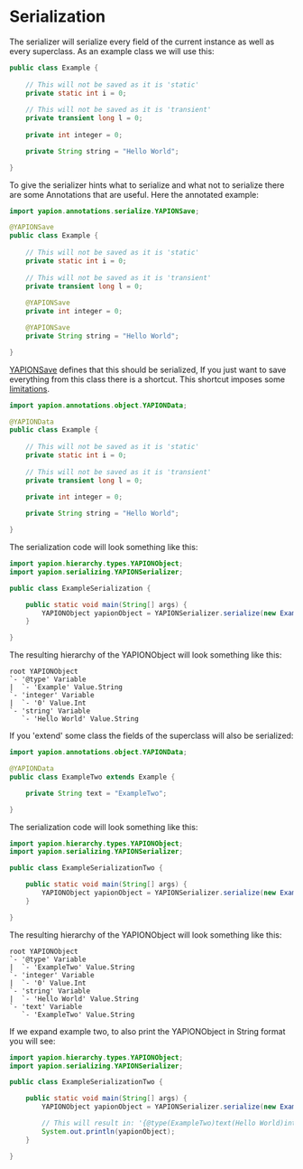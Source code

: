 # Serialization

The serializer will serialize every field of the current instance as well as every superclass.
As an example class we will use this:
```java
public class Example {
    
    // This will not be saved as it is 'static'
    private static int i = 0;
    
    // This will not be saved as it is 'transient'
    private transient long l = 0;
    
    private int integer = 0;

    private String string = "Hello World";

}
```

To give the serializer hints what to serialize and what not to serialize there are some Annotations that are useful.
Here the annotated example:
```java
import yapion.annotations.serialize.YAPIONSave;

@YAPIONSave
public class Example {
    
    // This will not be saved as it is 'static'
    private static int i = 0;
    
    // This will not be saved as it is 'transient'
    private transient long l = 0;
    
    @YAPIONSave
    private int integer = 0;

    @YAPIONSave
    private String string = "Hello World";

}
```

[YAPIONSave](https://github.com/yoyosource/YAPION/blob/master/src/main/java/yapion/annotations/serialize/YAPIONSave.java) defines that this should be serialized, If you just want to save everything from this class there is a shortcut. This shortcut imposes some [limitations](https://github.com/yoyosource/YAPION/blob/master/src/main/java/yapion/annotations/object/YAPIONData.java).
```java
import yapion.annotations.object.YAPIONData;

@YAPIONData
public class Example {
    
    // This will not be saved as it is 'static'
    private static int i = 0;
    
    // This will not be saved as it is 'transient'
    private transient long l = 0;
    
    private int integer = 0;

    private String string = "Hello World";

}
```

The serialization code will look something like this:

```java
import yapion.hierarchy.types.YAPIONObject;
import yapion.serializing.YAPIONSerializer;

public class ExampleSerialization {

    public static void main(String[] args) {
        YAPIONObject yapionObject = YAPIONSerializer.serialize(new Example());
    }

}
```

The resulting hierarchy of the YAPIONObject will look something like this:

```
root YAPIONObject
`- '@type' Variable
|  `- 'Example' Value.String
`- 'integer' Variable
|  `- '0' Value.Int
`- 'string' Variable
   `- 'Hello World' Value.String
```

If you 'extend' some class the fields of the superclass will also be serialized:

```java
import yapion.annotations.object.YAPIONData;

@YAPIONData
public class ExampleTwo extends Example {

    private String text = "ExampleTwo";

}
```

The serialization code will look something like this:

```java
import yapion.hierarchy.types.YAPIONObject;
import yapion.serializing.YAPIONSerializer;

public class ExampleSerializationTwo {

    public static void main(String[] args) {
        YAPIONObject yapionObject = YAPIONSerializer.serialize(new ExampleTwo());
    }

}
```

The resulting hierarchy of the YAPIONObject will look something like this:

```
root YAPIONObject
`- '@type' Variable
|  `- 'ExampleTwo' Value.String
`- 'integer' Variable
|  `- '0' Value.Int
`- 'string' Variable
|  `- 'Hello World' Value.String
`- 'text' Variable
   `- 'ExampleTwo' Value.String
```

If we expand example two, to also print the YAPIONObject in String format you will see:

```java
import yapion.hierarchy.types.YAPIONObject;
import yapion.serializing.YAPIONSerializer;

public class ExampleSerializationTwo {

    public static void main(String[] args) {
        YAPIONObject yapionObject = YAPIONSerializer.serialize(new ExampleTwo());

        // This will result in: '{@type(ExampleTwo)text(Hello World)integer(0)string(Hello World)}'
        System.out.println(yapionObject);
    }

}
```